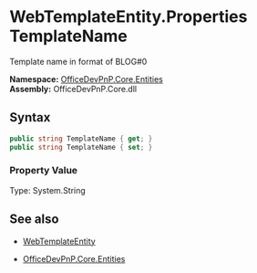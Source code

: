 # WebTemplateEntity.Properties TemplateName
Template name in format of BLOG#0  

**Namespace:** [OfficeDevPnP.Core.Entities](OfficeDevPnP.Core.Entities.md)  
**Assembly:** OfficeDevPnP.Core.dll  
## Syntax
```C#
public string TemplateName { get; }
public string TemplateName { set; }
```

### Property Value
Type: System.String  

## See also
- [WebTemplateEntity](WebTemplateEntity.md) 

- [OfficeDevPnP.Core.Entities](OfficeDevPnP.Core.Entities.md)
